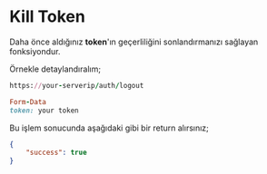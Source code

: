 # **Kill Token**

Daha önce aldığınız **token**'ın geçerliliğini sonlandırmanızı sağlayan fonksiyondur.

Örnekle detaylandıralım;

```ruby
https://your-serverip/auth/logout

Form-Data
token: your token
```

Bu işlem sonucunda aşağıdaki gibi bir return alırsınız;

```json
{
    "success": true
}
```

##